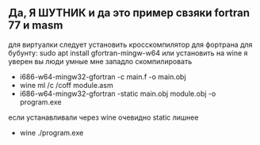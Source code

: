## Да, Я ШУТНИК и да это пример свзяки fortran 77 и masm

для виртуалки следует установить кросскомпилятор для фортрана для бубунту:
 sudo apt install gfortran-mingw-w64
или установить на wine я уверен вы люди умные мне западло
 скомпилировать

- i686-w64-mingw32-gfortran -c main.f -o main.obj
- wine ml /c /coff  module.asm 
- i686-w64-mingw32-gfortran -static main.obj module.obj -o program.exe

если устанавливали через wine очевидно static лишнее

- wine ./program.exe
